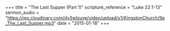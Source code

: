 +++
title = "The Last Supper (Part 1)"
scripture_reference = "Luke 22:1-13"
sermon_audio = "https://res.cloudinary.com/dy3wlzuye/video/upload/v1/KingstonChurch/9a_The_Last_Supper.mp3"
date = "2015-01-18"
+++
